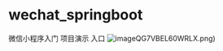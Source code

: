 # wechat_springboot
微信小程序入门
项目演示
入口
![image](https://github.com/Chico777/Spring-boot/blob/master/img/%5BO90F6BKT)QG7VBEL60WRLX.png)
